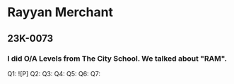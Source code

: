 # Rayyan Merchant
## 23K-0073
### I did O/A Levels from The City School. We talked about "RAM".


Q1: ![P] 
Q2:
Q3:
Q4:
Q5:
Q6:
Q7:
